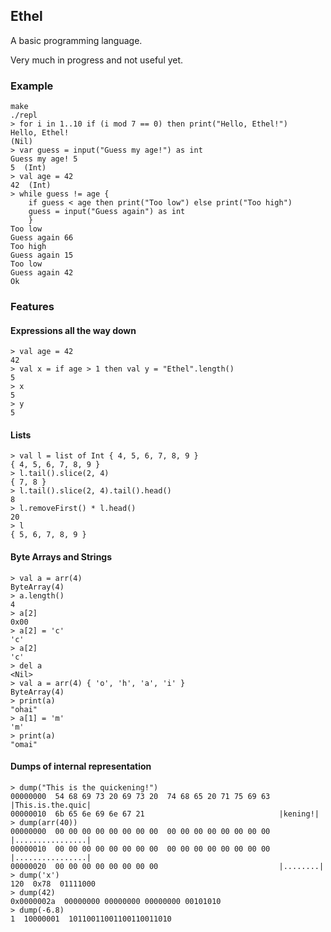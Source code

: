 ## Ethel

A basic programming language.

Very much in progress and not useful yet.

### Example

```
make
./repl
> for i in 1..10 if (i mod 7 == 0) then print("Hello, Ethel!")
Hello, Ethel!
(Nil)
> var guess = input("Guess my age!") as int
Guess my age! 5
5  (Int)
> val age = 42
42  (Int)
> while guess != age {
    if guess < age then print("Too low") else print("Too high")
    guess = input("Guess again") as int
    }
Too low
Guess again 66
Too high
Guess again 15
Too low
Guess again 42
Ok
```

### Features

#### Expressions all the way down

```
> val age = 42
42
> val x = if age > 1 then val y = "Ethel".length()
5
> x
5
> y
5
```

#### Lists

```
> val l = list of Int { 4, 5, 6, 7, 8, 9 }
{ 4, 5, 6, 7, 8, 9 }
> l.tail().slice(2, 4)
{ 7, 8 }
> l.tail().slice(2, 4).tail().head()
8
> l.removeFirst() * l.head()
20
> l
{ 5, 6, 7, 8, 9 }
```

#### Byte Arrays and Strings

```
> val a = arr(4)
ByteArray(4)
> a.length()
4
> a[2]
0x00
> a[2] = 'c'
'c'
> a[2]
'c'
> del a
<Nil>
> val a = arr(4) { 'o', 'h', 'a', 'i' }
ByteArray(4)
> print(a)
"ohai"
> a[1] = 'm'
'm'
> print(a)
"omai"
```

#### Dumps of internal representation

```
> dump("This is the quickening!")
00000000  54 68 69 73 20 69 73 20  74 68 65 20 71 75 69 63  |This.is.the.quic|
00000010  6b 65 6e 69 6e 67 21                              |kening!|
> dump(arr(40))
00000000  00 00 00 00 00 00 00 00  00 00 00 00 00 00 00 00  |................|
00000010  00 00 00 00 00 00 00 00  00 00 00 00 00 00 00 00  |................|
00000020  00 00 00 00 00 00 00 00                           |........|
> dump('x')
120  0x78  01111000
> dump(42)
0x0000002a  00000000 00000000 00000000 00101010
> dump(-6.8)
1  10000001  10110011001100110011010
```

